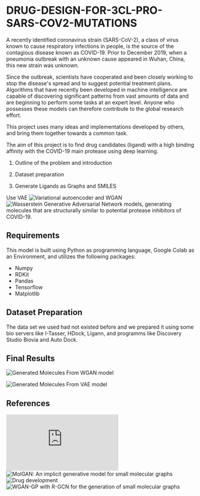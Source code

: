 # DRUG-DESIGN-FOR-3CL-PRO-SARS-COV2-MUTATIONS

A recently identified coronavirus strain (SARS-CoV-2), a class of virus known to cause respiratory infections in people, is the source of the contagious disease known as COVID-19. Prior to December 2019, when a pneumonia outbreak with an unknown cause appeared in Wuhan, China, this new strain was unknown.

Since the outbreak, scientists have cooperated and been closely working to stop the disease's spread and to suggest potential treatment plans. Algorithms that have recently been developed in machine intelligence are capable of discovering significant patterns from vast amounts of data and are beginning to perform some tasks at an expert level. Anyone who possesses these models can therefore contribute to the global research effort.

This project uses many ideas and implementations developed by others, and bring them together towards a common task.

The aim of this project is to find drug candidates (ligand) with a high binding affinity with the COVID-19 main protease using deep learning.

1. Outline of the problem and introduction

2. Dataset preparation

3. Generate Ligands as Graphs and SMILES

Use VAE ![Variational autoencoder](https://en.wikipedia.org/wiki/Variational_autoencoder) and WGAN ![Wasserstein Generative Adversarial Network](https://en.wikipedia.org/wiki/Wasserstein_GAN) models, generating molecules that are structurally similar to potential protease inhibitors of COVID-19.

## Requirements
This model is built using Python as programming language, Google Colab as an Environment, and utilizes the following packages:

- Numpy
- RDKit
- Pandas
- Tensorflow
- Matplotlib

## Dataset Preparation
The data set we used had not existed before and we prepared it using some bio servers like I-Tasser, HDock, Ligann, and programms like Discovery Studio Biovia and Auto Dock.

## Final Results
![Generated Molecules From WGAN model](https://github.com/AmiraQadry/DRUG-DESIGN-FOR-3CL-PRO-SARS-COV2-MUTATIONS/assets/106974489/c0b54af8-6b8e-4d8c-9859-0045c5a9736c)

![Generated Molecules From VAE model](https://github.com/AmiraQadry/DRUG-DESIGN-FOR-3CL-PRO-SARS-COV2-MUTATIONS/assets/106974489/f4c67f2f-a2fb-4dfe-9381-271bba0c21e0)

## References
![DeepChem Documentation](https://deepchem.readthedocs.io/en/latest/api_reference/models.html#basicmolganmod)
![MolGAN: An implicit generative model for small molecular graphs](https://arxiv.org/abs/1805.11973)
![Drug development](https://en.wikipedia.org/wiki/Drug_development)
![WGAN-GP with R-GCN for the generation of small molecular graphs](https://keras.io/examples/generative/wgan-graphs/)
